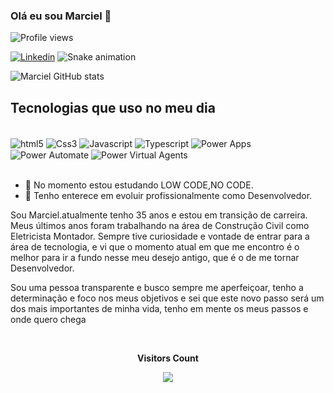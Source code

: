 ### Olá  eu sou Marciel 👋
![Profile views](https://gpvc.arturio.dev/Marciel33)


[![Linkedin](https://img.shields.io/badge/LinkedIn-0077B5?style=for-the-badge&logo=linkedin&logoColor=white)](https://www.linkedin.com/in/marciel-de-oliveira-amores-811051232/)
![Snake animation](https://github.com/Marciel33/Marciel33/blob/output-contribution-grid-snake.svg)


![Marciel GitHub stats](https://github-readme-stats.vercel.app/api?username=Marciel33&show_icons=true&theme=radical)

## Tecnologias que uso no meu dia

<div style="display: inline_block"><br/>
    <img align="center" alt="html5" src="https://img.shields.io/badge/HTML5-E34F26.svg?style=for-the-badge&logo=HTML5&logoColor=white">
<img align="center" alt="Css3" src="https://img.shields.io/badge/CSS3-1572B6.svg?style=for-the-badge&logo=CSS3&logoColor=white">
<img align="center" alt="Javascript" src="https://img.shields.io/badge/JavaScript-F7DF1E.svg?style=for-the-badge&logo=JavaScript&logoColor=black">
<img align="center" alt="Typescript" src="https://img.shields.io/badge/TypeScript-3178C6.svg?style=for-the-badge&logo=TypeScript&logoColor=white">
<img align="center" alt="Power Apps" src="https://img.shields.io/badge/Power%20Apps-742774.svg?style=for-the-badge&logo=Power-Apps&logoColor=white">
<img align="center" alt="Power Automate" src="https://img.shields.io/badge/Power%20Automate-0066FF.svg?style=for-the-badge&logo=Power-Automate&logoColor=white">
<img align="center" alt="Power Virtual Agents" src="https://img.shields.io/badge/Power%20Virtual%20Agents-0B556A.svg?style=for-the-badge&logo=Power-Virtual-Agents&logoColor=white">
</div><br/>



- 🌱 No momento estou estudando LOW CODE,NO CODE.
- 👯 Tenho enterece em evoluir profissionalmente como Desenvolvedor.


Sou Marciel.atualmente tenho 35 anos  e estou em transição de carreira.
Meus últimos anos foram trabalhando na área de Construção Civil como Eletricista Montador. 
Sempre tive curiosidade e vontade de entrar para a área de tecnologia, e vi que o momento atual em que me encontro é o melhor para ir a fundo nesse meu desejo antigo, que é o de me tornar Desenvolvedor.

Sou uma pessoa transparente e busco sempre me aperfeiçoar, tenho a determinação e foco nos meus objetivos e sei que este novo passo será um dos mais importantes de minha vida, tenho em mente os meus passos e onde quero chega


<div align="center">
<br><p align="centre"><b>Visitors Count</b></p>
<p align="center"><img align="center" src=https://profile-counter.glitch.me/{marciel33}/count.svg" /></p>

